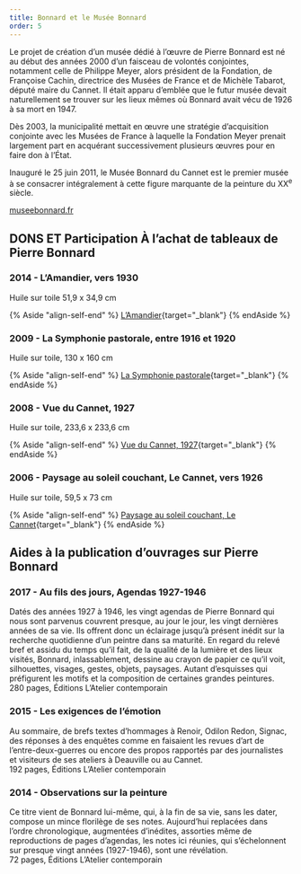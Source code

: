 ```yaml
---
title: Bonnard et le Musée Bonnard
order: 5
---
```


Le projet de création d’un musée dédié à l’œuvre de Pierre Bonnard est né au début des années 2000 d’un faisceau de volontés conjointes, notamment celle de Philippe Meyer, alors président de la Fondation, de Françoise Cachin, directrice des Musées de France et de Michèle Tabarot, député maire du Cannet. Il était apparu d’emblée que le futur musée devait naturellement se trouver sur les lieux mêmes où Bonnard avait vécu de 1926 à sa mort en 1947.

Dès 2003, la municipalité mettait en œuvre une stratégie d’acquisition conjointe avec les Musées de France à laquelle la Fondation Meyer prenait largement part en acquérant successivement plusieurs œuvres pour en faire don à l’État.

Inauguré le 25 juin 2011, le Musée Bonnard du Cannet est le premier musée à se consacrer intégralement à cette figure marquante de la peinture du XX<sup>e</sup> siècle.

[museebonnard.fr](museebonnard.fr/index.php/fr)

## DONS ET Participation À l’achat de tableaux de Pierre Bonnard

### 2014 - <span>L’Amandier, vers 1930</span>
Huile sur toile 51,9 x 34,9 cm

{% Aside "align-self-end" %}
  [L’Amandier](https://www.museebonnard.fr/index.php/fr/la-collection-du-musee/la-collection-en-ligne#/artwork/510000000000857?filters=category_query%3Atitles%3Aamandier&amp;page=1&amp;layout=grid&amp;sort=by_author){target="_blank"}
{% endAside %}

### 2009 - <span>La Symphonie pastorale, entre 1916 et 1920</span>

Huile sur toile, 130 x 160 cm

{% Aside "align-self-end" %}
[La Symphonie pastorale](https://www.musee-orsay.fr/en/artworks/la-symphonie-pastorale-152229){target="_blank"}
{% endAside %}


### 2008 - <span>Vue du Cannet, 1927</span>

Huile sur toile, 233,6 x 233,6 cm

{% Aside "align-self-end" %}
[Vue du Cannet, 1927](https://www.musee-orsay.fr/fr/oeuvres/vue-du-cannet-149609){target="_blank"}
{% endAside %}


### 2006 - <span>Paysage au soleil couchant, Le Cannet, vers 1926</span>

Huile sur toile, 59,5 x 73 cm

{% Aside "align-self-end" %}
[Paysage au soleil couchant, Le Cannet](https://www.musee-orsay.fr/fr/oeuvres/paysage-au-soleil-couchant-le-cannet-150032){target="_blank"}
{% endAside %}


## Aides à la publication d’ouvrages sur Pierre Bonnard


### 2017 - <span>Au fils des jours,  Agendas 1927-1946</span>
Datés des années 1927 à 1946, les vingt agendas de Pierre Bonnard qui nous sont parvenus couvrent presque, au jour le jour, les vingt dernières années de sa vie. Ils offrent donc un éclairage jusqu’à présent inédit sur la recherche quotidienne d’un peintre dans sa maturité. En regard du relevé bref et assidu du temps qu’il fait, de la qualité de la lumière et des lieux visités, Bonnard, inlassablement, dessine au crayon de papier ce qu’il voit, silhouettes, visages, gestes, objets, paysages. Autant d’esquisses qui préfigurent les motifs et la composition de certaines grandes peintures.<br>
280 pages, Éditions L’Atelier contemporain



### 2015 - <span>Les exigences de l’émotion</span>

Au sommaire, de brefs textes d’hommages à Renoir, Odilon Redon, Signac, des réponses à des enquêtes comme en faisaient les revues d’art de l’entre-deux-guerres ou encore des propos rapportés par des journalistes et visiteurs de ses ateliers à Deauville ou au Cannet.<br>
192 pages, Éditions L’Atelier contemporain


### 2014 - <span>Observations sur la peinture</span>

Ce titre vient de Bonnard lui-même, qui, à la fin de sa vie, sans les dater, compose un mince florilège de ses notes. Aujourd’hui replacées dans l’ordre chronologique, augmentées d’inédites, assorties même de reproductions de pages d’agendas, les notes ici réunies, qui s’échelonnent sur presque vingt années (1927-1946), sont une révélation.<br>
72 pages, Éditions L’Atelier contemporain
